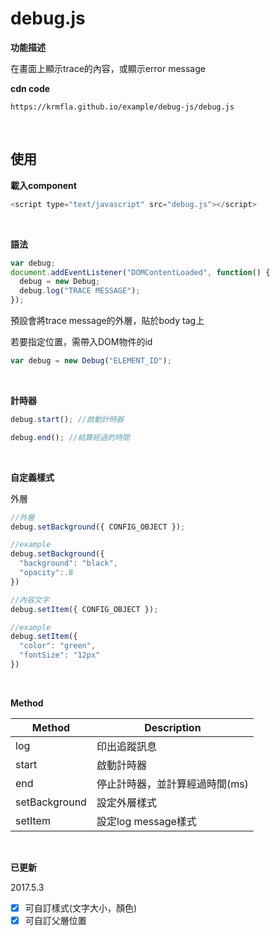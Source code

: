 # debug.js

<b>功能描述</b>

在畫面上顯示trace的內容，或顯示error message

**cdn code**
```
https://krmfla.github.io/example/debug-js/debug.js
```

<br />

## 使用

<b>載入component</b>
```javascript
<script type="text/javascript" src="debug.js"></script>
```
<br />

<b>語法</b>
```javascript
var debug;
document.addEventListener("DOMContentLoaded", function() {
  debug = new Debug;
  debug.log("TRACE MESSAGE");
});
```

預設會將trace message的外層，貼於body tag上

若要指定位置，需帶入DOM物件的id
```javascript
var debug = new Debug("ELEMENT_ID");
```

<br />

<b>計時器</b>
```javascript
debug.start(); //啟動計時器

debug.end(); //結算經過的時間
```

<br />

<b>自定義樣式</b>

外層
```javascript
//外層
debug.setBackground({ CONFIG_OBJECT });

//example
debug.setBackground({
  "background": "black",
  "opacity":.8
})

//內容文字
debug.setItem({ CONFIG_OBJECT });

//example
debug.setItem({
  "color": "green",
  "fontSize": "12px"
})
```

<br />

<b>Method</b>

Method        | Description
------------- | ------------------
log           | 印出追蹤訊息
start         | 啟動計時器
end           | 停止計時器，並計算經過時間(ms)
setBackground | 設定外層樣式
setItem       | 設定log message樣式

<br />

<b>已更新</b>

2017.5.3
- [x] 可自訂樣式(文字大小，顏色)
- [x] 可自訂父層位置
